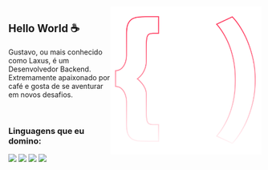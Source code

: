 <img src="logo.svg" width="300px" min-width="300px" max-width="300px" align="right" alt="Logo TheLaxus">

<h2>Hello World ☕</h2>

<p>Gustavo, ou mais conhecido como Laxus, é um Desenvolvedor Backend. Extremamente apaixonado por café e gosta de se aventurar em novos desafios.</p>

</br>

<h3>Linguagens que eu domino:</h3> 

<div align="left">
<img src="https://img.shields.io/badge/JavaScript-323330?style=for-the-badge&logo=javascript&logoColor=F7DF1E"/>
<img src="https://img.shields.io/badge/Node.js-43853D?style=for-the-badge&logo=node.js&logoColor=white"/>
<img src="https://img.shields.io/badge/PHP-777BB4?style=for-the-badge&logo=php&logoColor=white"/>
<img src="https://img.shields.io/badge/Java-ED8B00?style=for-the-badge&logo=java&logoColor=white"/>
</div>
